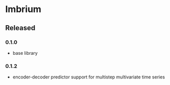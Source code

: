# Imbrium

## Released

### 0.1.0

- base library

### 0.1.2

- encoder-decoder predictor support for multistep multivariate time series
